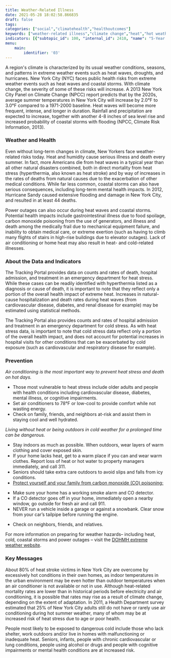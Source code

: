 ```yaml
---
title: Weather-Related Illness
date: 2021-05-28 18:02:58.866835
draft: false
tags: 
categories: ["social","climatehealth","healthoutcomes"]
keywords: ["weather-related illness","climate change","heat","hot weather","cold weather","cold","mortality","social","hospitalizations","emergency department visits","summer","winter"]
indicators: [{"subtopic_id": 100, "internal_id": 2410, "name": "5-Year Heat Stress Hospitalizations", "URL": "https://a816-dohbesp.nyc.gov/IndicatorPublic/VisualizationData.aspx?id=2410,719b87,100,Summarize"}, {"subtopic_id": 100, "internal_id": 2376, "name": "Cold Stress Deaths", "URL": "https://a816-dohbesp.nyc.gov/IndicatorPublic/VisualizationData.aspx?id=2376,719b87,100,Summarize"}, {"subtopic_id": 100, "internal_id": 2175, "name": "Cold Stress Emergency Department Visits", "URL": "https://a816-dohbesp.nyc.gov/IndicatorPublic/VisualizationData.aspx?id=2175,719b87,100,Summarize"}, {"subtopic_id": 100, "internal_id": 2174, "name": "Cold Stress Hospitalizations", "URL": "https://a816-dohbesp.nyc.gov/IndicatorPublic/VisualizationData.aspx?id=2174,719b87,100,Summarize"}, {"subtopic_id": 100, "internal_id": 2084, "name": "Heat Events", "URL": "https://a816-dohbesp.nyc.gov/IndicatorPublic/VisualizationData.aspx?id=2084,719b87,100,Summarize"}, {"subtopic_id": 100, "internal_id": 2074, "name": "Heat Stress Deaths", "URL": "https://a816-dohbesp.nyc.gov/IndicatorPublic/VisualizationData.aspx?id=2074,719b87,100,Summarize"}, {"subtopic_id": 100, "internal_id": 2075, "name": "Heat Stress Emergency Department Visits", "URL": "https://a816-dohbesp.nyc.gov/IndicatorPublic/VisualizationData.aspx?id=2075,719b87,100,Summarize"}, {"subtopic_id": 100, "internal_id": 2076, "name": "Heat Stress Hospitalizations", "URL": "https://a816-dohbesp.nyc.gov/IndicatorPublic/VisualizationData.aspx?id=2076,719b87,100,Summarize"}, {"subtopic_id": 100, "internal_id": 2411, "name": "Heat Vulnerability Index by NTA", "URL": "https://a816-dohbesp.nyc.gov/IndicatorPublic/VisualizationData.aspx?id=2411,719b87,100,Summarize"}, {"subtopic_id": 100, "internal_id": 2191, "name": "Heat Vulnerability Index", "URL": "https://a816-dohbesp.nyc.gov/IndicatorPublic/VisualizationData.aspx?id=2191,4466a0,100,Summarize"}]
menu:
    main:
        identifier: '03'
---
```


A region's climate is characterized by its usual weather conditions, seasons, and patterns in extreme weather events such as heat waves, droughts, and hurricanes. New York City (NYC) faces public health risks from extreme weather events such as heat waves and coastal storms. With climate change, the severity of some of these risks will increase. A 2013 New York City Panel on Climate Change (NPCC) report predicts that by the 2020s, average summer temperatures in New York City will increase by 2.0°F to 3.0°F compared to a 1971-2000 baseline. Heat waves will become more frequent, intense, and longer in duration. Rainfall and precipitation are expected to increase, together with another 4-8 inches of sea level rise and increased probability of coastal storms with flooding (NPCC, Climate Risk Information, 2013).

### Weather and Health

Even without long-term changes in climate, New Yorkers face weather-related risks today. Heat and humidity cause serious illness and death every summer. In fact, more Americans die from heat waves in a typical year than all other natural disasters combined, both in direct mortality from heat stress (hyperthermia, also known as heat stroke) and by way of increases in the rates of deaths from natural causes due to the exacerbation of other medical conditions. While far less common, coastal storms can also have serious consequences, including long-term mental health impacts. In 2012, Hurricane Sandy caused extensive flooding and damage in New York City, and resulted in at least 44 deaths.

Power outages can also occur during heat waves and coastal storms. Potential health impacts include gastrointestinal illness due to food spoilage, carbon monoxide poisoning from the use of generators, and illness and death among the medically frail due to mechanical equipment failure, and inability to obtain medical care, or extreme exertion (such as having to climb many flights of stairs in high-rise buildings due to elevator outages). Lack of air conditioning or home heat may also result in heat- and cold-related illnesses.

### About the Data and Indicators

The Tracking Portal provides data on counts and rates of death, hospital admission, and treatment in an emergency department for heat stress. While these cases can be readily identified with hyperthermia listed as a diagnosis or cause of death, it is important to note that they reflect only a portion of the overall health impact of extreme heat. Increases in natural-cause hospitalization and death rates during heat waves (from cardiovascular disease, diabetes, and renal disease for example) may be estimated using statistical methods.

The Tracking Portal also provides counts and rates of hospital admission and treatment in an emergency department for cold stress. As with heat stress data, is important to note that cold stress data reflect only a portion of the overall health impact, and does not account for potential increases in hospital visits for other conditions that can be exacerbated by cold exposure (such as cardiovascular and respiratory disease for example).

### Prevention
*Air conditioning is the most important way to prevent heat stress and death on hot days.*

* Those most vulnerable to heat stress include older adults and people with health conditions including cardiovascular disease, diabetes, mental illness, or cognitive impairments.
* Set air conditioners to 78°F or low-cool to provide comfort while not wasting energy.
* Check on family, friends, and neighbors at-risk and assist them in staying cool and well hydrated.

*Living without heat or being outdoors in cold weather for a prolonged time can be dangerous.* 

* Stay indoors as much as possible. When outdoors, wear layers of warm clothing and cover exposed skin.
* If your home lacks heat, get to a warm place if you can and wear warm clothes. Report loss of heat or hot water to property managers immediately, and call 311.
* Seniors should take extra care outdoors to avoid slips and falls from icy conditions.
* [Protect yourself and your family from carbon monoxide (CO) poisoning:](http://www1.nyc.gov/assets/doh/downloads/pdf/public/dohmhnews10-01.pdf)
+ Make sure your home has a working smoke alarm and CO detector.
+ If a CO detector goes off in your home, immediately open a nearby window, go outside for fresh air and call 911.
+ NEVER run a vehicle inside a garage or against a snowbank. Clear snow from your car’s tailpipe before running the engine.
* Check on neighbors, friends, and relatives.

For more information on preparing for weather hazards– including heat, cold, coastal storms and power outages – visit the [DOHMH extreme weather website](http://www1.nyc.gov/site/doh/health/emergency-preparedness/threats.page).

### Key Messages

About 80% of heat stroke victims in New York City are overcome by excessively hot conditions in their own homes, as indoor temperatures in the urban environment may be even hotter than outdoor temperatures when an air conditioner is not available or not in use. Although heat-related mortality rates are lower than in historical periods before electricity and air conditioning, it is possible that rates may rise as a result of climate change, depending on the extent of adaptation. In 2011, a Health Department survey estimated that 25% of New York City adults still do not have or rarely use air conditioning during hot summer weather, many of whom may be at increased risk of heat stress due to age or poor health.

People most likely to be exposed to dangerous cold include those who lack shelter, work outdoors and/or live in homes with malfunctioning or inadequate heat. Seniors, infants, people with chronic cardiovascular or lung conditions, people using alcohol or drugs and people with cognitive impairments or mental health conditions are at increased risk.